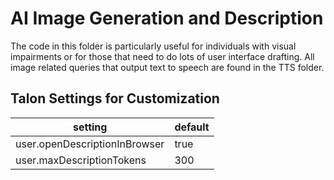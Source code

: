 # AI Image Generation and Description

The code in this folder is particularly useful for individuals with visual impairments or for those that need to do lots of user interface drafting. All image related queries that output text to speech are found in the TTS folder.

## Talon Settings for Customization


| setting                     | default |
|-----------------------------|---------|
| user.openDescriptionInBrowser | true    |
| user.maxDescriptionTokens     | 300     |

